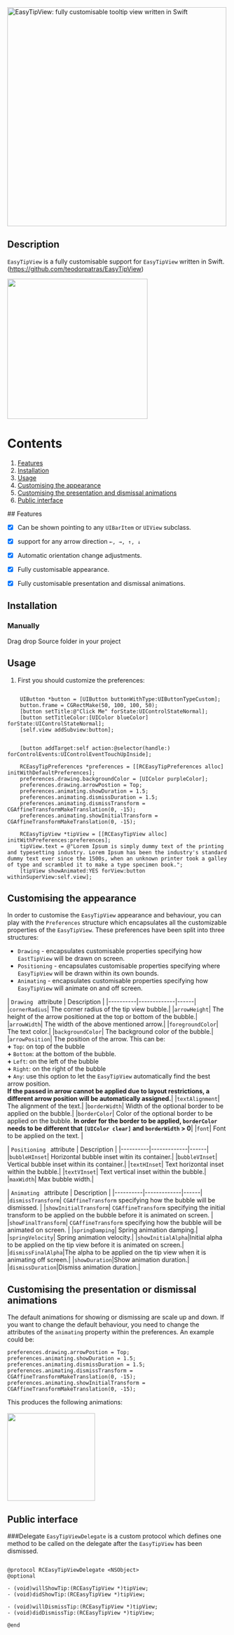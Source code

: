 <img src="https://raw.githubusercontent.com/teodorpatras/EasyTipView/master/assets/easytipview.png" alt="EasyTipView: fully customisable tooltip view written in Swift" style="width: 500px;"/>

Description
--------------

```EasyTipView``` is a fully customisable support for ```EasyTipView``` written in Swift.
(https://github.com/teodorpatras/EasyTipView)

<img src="https://github.com/nitishmakhija/EasyTipView/blob/master/Assests/easytipview.gif" width="320">

# Contents
1. [Features](#features)
2. [Installation](#installation)
3. [Usage](#usage)
4. [Customising the appearance](#customising)
5. [Customising the presentation and dismissal animations](#customising-animations)
6. [Public interface](#public-interface)

##<a name="features"> Features </a>

- [x] Can be shown pointing to any ``UIBarItem`` or ``UIView`` subclass.
- [x] support for any arrow direction `←, →, ↑, ↓`
- [x] Automatic orientation change adjustments.
- [x] Fully customisable appearance.
- [x] Fully customisable presentation and dismissal animations.


<a name="installation"> Installation </a>
--------------

### Manually

Drag drop Source folder in your project

<a name="usage"> Usage </a>
--------------

1) First you should customize the preferences:
```objc

    UIButton *button = [UIButton buttonWithType:UIButtonTypeCustom];
    button.frame = CGRectMake(50, 100, 100, 50);
    [button setTitle:@"Click Me" forState:UIControlStateNormal];
    [button setTitleColor:[UIColor blueColor] forState:UIControlStateNormal];
    [self.view addSubview:button];
    
    
    [button addTarget:self action:@selector(handle:) forControlEvents:UIControlEventTouchUpInside];
    
    RCEasyTipPreferences *preferences = [[RCEasyTipPreferences alloc] initWithDefaultPreferences];
    preferences.drawing.backgroundColor = [UIColor purpleColor];
    preferences.drawing.arrowPostion = Top;
    preferences.animating.showDuration = 1.5;
    preferences.animating.dismissDuration = 1.5;
    preferences.animating.dismissTransform = CGAffineTransformMakeTranslation(0, -15);
    preferences.animating.showInitialTransform = CGAffineTransformMakeTranslation(0, -15);
    
    RCEasyTipView *tipView = [[RCEasyTipView alloc] initWithPreferences:preferences];
    tipView.text = @"Lorem Ipsum is simply dummy text of the printing and typesetting industry. Lorem Ipsum has been the industry's standard dummy text ever since the 1500s, when an unknown printer took a galley of type and scrambled it to make a type specimen book.";
    [tipView showAnimated:YES forView:button withinSuperView:self.view];

```
<a name="customising"> Customising the appearance </a>
--------------
In order to customise the `EasyTipView` appearance and behaviour, you can play with the `Preferences` structure which encapsulates all the customizable properties of the ``EasyTipView``. These preferences have been split into three structures:
* ```Drawing``` - encapsulates customisable properties specifying how ```EastTipView``` will be drawn on screen.
* ```Positioning``` - encapsulates customisable properties specifying where ```EasyTipView``` will be drawn within its own bounds.
* ```Animating``` - encapsulates customisable properties specifying how ```EasyTipView``` will animate on and off screen.

| `Drawing ` attribute   |      Description      |
|----------|-------------|------|
|`cornerRadius`| The corner radius of the tip view bubble.|
|`arrowHeight`| The height of the arrow positioned at the top or bottom of the bubble.|
|`arrowWidth`| The width of the above mentioned arrow.|
|`foregroundColor`| The text color.|
|`backgroundColor`| The background color of the bubble.|
|`arrowPosition`| The position of the arrow. This can be: <br /> **+** `Top`: on top of the bubble <br /> **+** `Bottom`: at the bottom of the bubble.<br /> **+** `Left`: on the left of the bubble <br /> **+** `Right`: on the right of the bubble <br /> **+** `Any`: use this option to let the `EasyTipView` automatically find the best arrow position. <br />**If the passed in arrow cannot be applied due to layout restrictions, a different arrow position will be automatically assigned.**|
|`textAlignment`| The alignment of the text.|
|`borderWidth`| Width of the optional border to be applied on the bubble.|
|`borderColor`| Color of the optional border to be applied on the bubble. **In order for the border to be applied, `borderColor` needs to be different that `[UIColor clear]` and `borderWidth` > 0**|
|`font`| Font to be applied on the text. |

| `Positioning ` attribute   |      Description      |
|----------|-------------|------|
|`bubbleHInset`| Horizontal bubble inset witin its container.|
|`bubbleVInset`| Vertical bubble inset within its container.|
|`textHInset`| Text horizontal inset within the bubble.|
|`textVInset`| Text vertical inset within the bubble.|
|`maxWidth`| Max bubble width.|

| `Animating ` attribute   |      Description      |
|----------|-------------|------|
|`dismissTransform`| `CGAffineTransform` specifying how the bubble will be dismissed. |
|`showInitialTransform`| `CGAffineTransform` specifying the initial transform to be applied on the bubble before it is animated on screen. |
|`showFinalTransform`| `CGAffineTransform` specifying how the bubble will be animated on screen. |
|`springDamping`| Spring animation damping.|
|`springVelocity`| Spring animation velocity.|
|`showInitialAlpha`|Initial alpha to be applied on the tip view before it is animated on screen.|
|`dismissFinalAlpha`|The alpha to be applied on the tip view when it is animating off screen.|
|`showDuration`|Show animation duration.|
|`dismissDuration`|Dismiss animation duration.|

<a name="customising-animations"> Customising the presentation or dismissal animations </a>
--------------

The default animations for showing or dismissing are scale up and down. If you want to change the default behaviour, you need to change the attributes of the ``animating`` property within the preferences. An example could be:

```objc
preferences.drawing.arrowPostion = Top;
preferences.animating.showDuration = 1.5;
preferences.animating.dismissDuration = 1.5;
preferences.animating.dismissTransform = CGAffineTransformMakeTranslation(0, -15);
preferences.animating.showInitialTransform = CGAffineTransformMakeTranslation(0, -15);
```

This produces the following animations:
<br><br><img src="https://raw.githubusercontent.com/teodorpatras/EasyTipView/master/assets/animation.gif" width="200">

<a name="public-interface"> Public interface </a>
--------------

###Delegate
`EasyTipViewDelegate` is a custom protocol which defines one method to be called on the delegate after the ``EasyTipView`` has been dismissed.

```objc

@protocol RCEasyTipViewDelegate <NSObject>
@optional

- (void)willShowTip:(RCEasyTipView *)tipView;
- (void)didShowTip:(RCEasyTipView *)tipView;

- (void)willDismissTip:(RCEasyTipView *)tipView;
- (void)didDismissTip:(RCEasyTipView *)tipView;

@end

```
